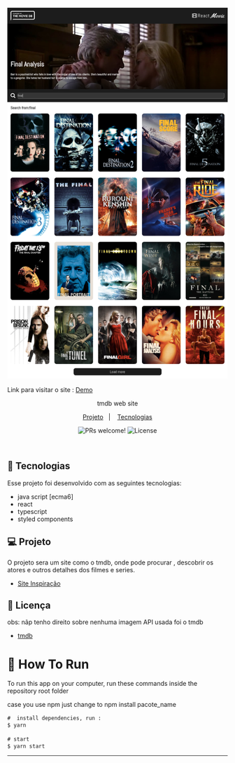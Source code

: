 <p align="center">
  <img alt="" src="./home-tmdb.png" height-max='720px'>
</p>

<p>Link para visitar o site : 
<a href="https://tmdbdany.netlify.app/" />Demo</a>
</p>
<p align='center'> tmdb web site<p/>

<p align="center">
  <a href="#-projeto">Projeto</a>&nbsp;&nbsp;&nbsp;|&nbsp;&nbsp;&nbsp;
   <a href="#-Tecnologias">Tecnologias</a>


<p align="center">
 <img src="https://img.shields.io/static/v1?label=PRs&message=welcome&color=49AA26&labelColor=000000" alt="PRs welcome!" />

  <img alt="License" src="https://img.shields.io/static/v1?label=license&message=No-licence&color=49AA26&labelColor=000000">
</p>

<br>



## 🚀 Tecnologias

Esse projeto foi desenvolvido com as seguintes tecnologias:

- java script [ecma6]
- react
- typescript
- styled components

## 💻 Projeto

O projeto sera um site como o tmdb, onde  pode procurar , descobrir os atores e outros detalhes dos filmes e series.

- [Site Inspiração](https://developers.themoviedb.org/)
## :memo: Licença




obs: nãp tenho direito sobre nenhuma imagem 
API usada foi o tmdb 

- [tmdb](https://developers.themoviedb.org/)

# :wrench: How To Run
To run this app on your computer, run these commands inside the repository root folder

case you use npm just change to npm install pacote_name
```shell
#  install dependencies, run :
$ yarn

# start 
$ yarn start

```



---
